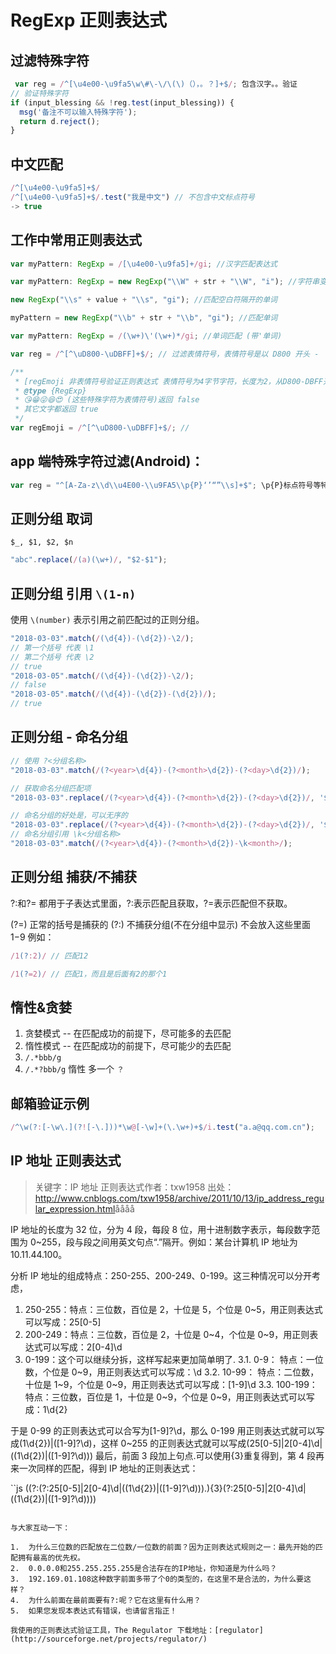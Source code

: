 # RegExp 正则表达式

## 过滤特殊字符

```javascript
 var reg = /^[\u4e00-\u9fa5\w\#\-\/\(\)（），。？]+$/; 包含汉字。。验证
// 验证特殊字符
if (input_blessing && !reg.test(input_blessing)) {
  msg('备注不可以输入特殊字符');
  return d.reject();
}
```

## 中文匹配

```javascript
/^[\u4e00-\u9fa5]+$/
/^[\u4e00-\u9fa5]+$/.test("我是中文") // 不包含中文标点符号
-> true
```

## 工作中常用正则表达式

```javascript
var myPattern: RegExp = /[\u4e00-\u9fa5]+/gi; //汉字匹配表达式

var myPattern: RegExp = new RegExp("\\W" + str + "\\W", "i"); //字符串变量匹配, 匹配所有单词

new RegExp("\\s" + value + "\\s", "gi"); //匹配空白符隔开的单词

myPattern = new RegExp("\\b" + str + "\\b", "gi"); //匹配单词

var myPattern: RegExp = /(\w+)\'(\w+)*/gi; //单词匹配 (带'单词)

var reg = /^[^\uD800-\uDBFF]+$/; // 过滤表情符号，表情符号是以 D800 开头 -  DBFF 结尾的4字节字符

/**
 * [regEmoji 非表情符号验证正则表达式 表情符号为4字节字符，长度为2，从D800-DBFF开头的]
 * @type {RegExp}
 * 😘😁😜😆😍 (这些特殊字符为表情符号)返回 false
 * 其它文字都返回 true
 */
var regEmoji = /^[^\uD800-\uDBFF]+$/; //
```

## app 端特殊字符过滤(Android)：

```JavaScript
var reg = "^[A-Za-z\\d\\u4E00-\\u9FA5\\p{P}‘’“”\\s]+$"; \p{P}标点符号等特殊字符， JavaScript中无效（不支持？）
```

## 正则分组 取词

`$_, $1, $2, $n`

```js
"abc".replace(/(a)(\w+)/, "$2-$1");
```

## 正则分组 引用 `\(1-n)`

使用 `\(number)` 表示引用之前匹配过的正则分组。

```js
"2018-03-03".match(/(\d{4})-(\d{2})-\2/);
// 第一个括号 代表 \1
// 第二个括号 代表 \2
// true
"2018-03-05".match(/(\d{4})-(\d{2})-\2/);
// false
"2018-03-05".match(/(\d{4})-(\d{2})-(\d{2})/);
// true
```

## 正则分组 - 命名分组

```js
// 使用 ?<分组名称>
"2018-03-03".match(/(?<year>\d{4})-(?<month>\d{2})-(?<day>\d{2})/);

// 获取命名分组匹配项
"2018-03-03".replace(/(?<year>\d{4})-(?<month>\d{2})-(?<day>\d{2})/, '$<year>——$<month>——$<day>');

// 命名分组的好处是，可以无序的
"2018-03-03".replace(/(?<year>\d{4})-(?<month>\d{2})-(?<day>\d{2})/, '$<day>——$<month>——$<year>');
// 命名分组引用 \k<分组名称>
"2018-03-03".match(/(?<year>\d{4})-(?<month>\d{2})-\k<month>/);
```

## 正则分组 捕获/不捕获

?:和?= 都用于子表达式里面，?:表示匹配且获取，?=表示匹配但不获取。

(?=) 正常的括号是捕获的
(?:) 不捕获分组(不在分组中显示) 不会放入这些里面 $1-$9
例如：

```js
/1(?:2)/ // 匹配12

/1(?=2)/ // 匹配1，而且是后面有2的那个1
```

## 惰性&贪婪

1.  贪婪模式 -- 在匹配成功的前提下，尽可能多的去匹配
2.  惰性模式 -- 在匹配成功的前提下，尽可能少的去匹配
3.  `/.*bbb/g`
4.  `/.*?bbb/g` 惰性 多一个 `？`

## 邮箱验证示例

```js
/^\w(?:[-\w\.](?![-\.]))*\w@[-\w]+(\.\w+)+$/i.test("a.a@qq.com.cn");
```

## IP 地址 正则表达式

> 关键字：IP 地址 正则表达式作者：txw1958
> 出处：<http://www.cnblogs.com/txw1958/archive/2011/10/13/ip_address_regular_expression.html>åååå

IP 地址的长度为 32 位，分为 4 段，每段 8 位，用十进制数字表示，每段数字范围为 0~255，段与段之间用英文句点“.”隔开。例如：某台计算机 IP 地址为 10.11.44.100。

分析 IP 地址的组成特点：250-255、200-249、0-199。这三种情况可以分开考虑，

1.  250-255：特点：三位数，百位是 2，十位是 5，个位是 0~5，用正则表达式可以写成：25[0-5]
2.  200-249：特点：三位数，百位是 2，十位是 0~4，个位是 0~9，用正则表达式可以写成：2[0-4]\d
3.  0-199：这个可以继续分拆，这样写起来更加简单明了.
    3.1. 0-9： 特点：一位数，个位是 0~9，用正则表达式可以写成：\d
    3.2. 10-99： 特点：二位数，十位是 1~9，个位是 0~9，用正则表达式可以写成：[1-9]\d
    3.3. 100-199：特点：三位数，百位是 1，十位是 0~9，个位是 0~9，用正则表达式可以写成：1\d{2}

于是 0-99 的正则表达式可以合写为[1-9]?\d，那么 0-199 用正则表达式就可以写成(1\d{2})|([1-9]?\d)，这样 0~255 的正则表达式就可以写成(25[0-5]|2[0-4]\d|((1\d{2})|([1-9]?\d)))
最后，前面 3 段加上句点.可以使用{3}重复得到，第 4 段再来一次同样的匹配，得到 IP 地址的正则表达式：

``js
((?:(?:25[0-5]|2[0-4]\d|((1\d{2})|([1-9]?\d)))\.){3}(?:25[0-5]|2[0-4]\d|((1\d{2})|([1-9]?\d))))

```

与大家互动一下：

1.  为什么三位数的匹配放在二位数/一位数的前面？因为正则表达式规则之一：最先开始的匹配拥有最高的优先权。
2.  0.0.0.0和255.255.255.255是合法存在的IP地址，你知道是为什么吗？
3.  192.169.01.108这种数字前面多带了个0的类型的，在这里不是合法的，为什么要这样？
4.  为什么前面在最前面要有?:呢？它在这里有什么用？
5.  如果您发现本表达式有错误，也请留言指正！

我使用的正则表达式验证工具，The Regulator 下载地址：[regulator](http://sourceforge.net/projects/regulator/)
```
